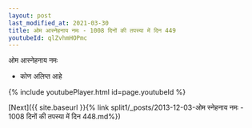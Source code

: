 ```yaml
---
layout: post
last_modified_at: 2021-03-30
title: ओम आस्नेहनाय नमः - 1008 दिनों की तपस्या में दिन 449
youtubeId: qlZvhmHOPmc
---
```

 
 
 ओम आस्नेहनाय नमः  
 
 -  कोण अलिप्त आहे 
 
  
 
  
 
 
 
 
 
 


{% include youtubePlayer.html id=page.youtubeId %}
 
[Next]({{ site.baseurl }}{% link  split1/_posts/2013-12-03-ओम स्नेहनाय नमः - 1008 दिनों की तपस्या में दिन 448.md%})
 
